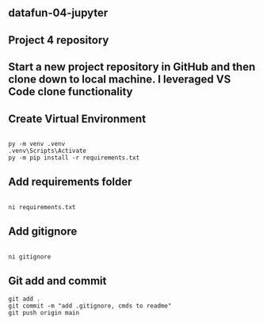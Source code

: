 ## datafun-04-jupyter
## Project 4 repository

## Start a new project repository in GitHub and then clone down to local machine. I leveraged VS Code clone functionality

## Create Virtual Environment

```shell

py -m venv .venv
.venv\Scripts\Activate
py -m pip install -r requirements.txt

```

## Add requirements folder

```shell

ni requirements.txt
```

## Add gitignore

```shell

ni gitignore
```

## Git add and commit 

```shell
git add .
git commit -m "add .gitignore, cmds to readme"
git push origin main
```